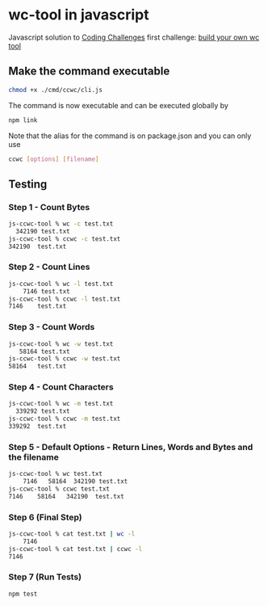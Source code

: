 # wc-tool in javascript
Javascript solution to [Coding Challenges](https://codingchallenges.fyi/challenges/intro) first challenge: [build your own wc tool](https://codingchallenges.fyi/challenges/challenge-wc)

## Make the command executable

```bash
chmod +x ./cmd/ccwc/cli.js
```
The command is now executable and can be executed globally by

```bash
npm link
```

Note that the alias for the command is on package.json and you can only use

```bash
ccwc [options] [filename]
```

## Testing

### Step 1 - Count Bytes

```bash
js-ccwc-tool % wc -c test.txt
  342190 test.txt
js-ccwc-tool % ccwc -c test.txt
342190  test.txt
```

### Step 2 - Count Lines

```bash
js-ccwc-tool % wc -l test.txt
    7146 test.txt
js-ccwc-tool % ccwc -l test.txt
7146    test.txt
```

### Step 3 - Count Words

```bash
js-ccwc-tool % wc -w test.txt
   58164 test.txt
js-ccwc-tool % ccwc -w test.txt
58164   test.txt
```

### Step 4 - Count Characters
```bash
js-ccwc-tool % wc -m test.txt
  339292 test.txt
js-ccwc-tool % ccwc -m test.txt
339292  test.txt
```

### Step 5 - Default Options - Return Lines, Words and Bytes and the filename
```bash
js-ccwc-tool % wc test.txt
    7146   58164  342190 test.txt
js-ccwc-tool % ccwc test.txt
7146    58164   342190  test.txt
```

### Step 6 (Final Step)
```bash
js-ccwc-tool % cat test.txt | wc -l
    7146
js-ccwc-tool % cat test.txt | ccwc -l
7146
```
### Step 7 (Run Tests)
```bash
npm test
```
